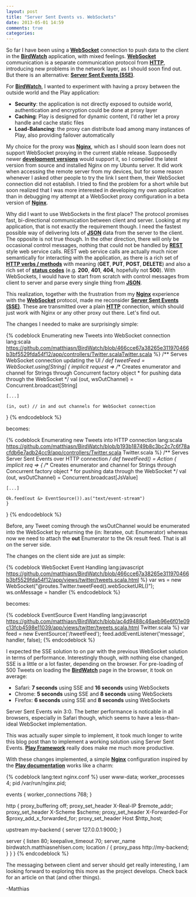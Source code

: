 ```yaml
---
layout: post
title: "Server Sent Events vs. WebSockets"
date: 2013-05-01 14:59
comments: true
categories: 
---
```

So far I have been using a **[WebSocket](http://tools.ietf.org/html/rfc6455)** connection to push data to the client in the **[BirdWatch](https://github.com/matthiasn/BirdWatch)** application, with mixed feelings. **[WebSocket](http://tools.ietf.org/html/rfc6455)** communication is a separate communication protocol from **[HTTP](http://tools.ietf.org/html/rfc2616)**, introducing new problems in the network layer, as I should soon find out. But there is an alternative: **[Server Sent Events (SSE)](http://dev.w3.org/html5/eventsource/)**. 

<!-- more -->

For **[BirdWatch](https://github.com/matthiasn/BirdWatch)**, I wanted to experiment with having a proxy between the outside world and the Play application:

* **Security**: the application is not directly exposed to outside world, authentication and encryption could be done at proxy layer
* **Caching**: Play is designed for dynamic content, I'd rather let a proxy handle and cache static files 
* **Load-Balancing**: the proxy can distribute load among many instances of Play, also providing failover automatically

My choice for the proxy was **[Nginx](http://nginx.org/en/)**, which as I should soon learn does not support WebSocket proxying in the current stable release. Supposedly newer **[development versions](http://nginx.org/en/docs/http/websocket.html)** would support it, so I compiled the latest version from source and installed Nginx on my Ubuntu server. It did work when accessing the remote server from my devices, but for some reason whenever I asked other people to try the link I sent them, their WebSocket connection did not establish. I tried to find the problem for a short while but soon realized that I was more interested in developing my own application than in debugging my attempt at a WebSocket proxy configuration in a beta version of **[Nginx](http://nginx.org/en/)**.

Why did I want to use WebSockets in the first place? The protocol promises fast, bi-directional communication between client and server. Looking at my application, that is not exactly the requirement though. I need the fastest possible way of delivering lots of **[JSON](https://tools.ietf.org/html/rfc4627)** data from the server to the client. The opposite is not true though. In the other direction, there will only be occasional control messages, nothing that could not be handled by **[REST](http://www.ics.uci.edu/~fielding/pubs/dissertation/rest_arch_style.htm)** style web service calls. REST web service calls are actually much nicer semantically for interacting with the application, as there is a rich set of **[HTTP verbs / methods](http://en.wikipedia.org/wiki/Hypertext_Transfer_Protocol)** with meaning (**GET**, **PUT**, **POST**, **DELETE**) and also a rich set of **[status codes](http://www.w3.org/Protocols/rfc2616/rfc2616-sec10.html)** (e.g. **200**, **401**, **404**, hopefully not **500**). With WebSockets, I would have to start from scratch with control messages from client to server and parse every single thing from **[JSON](https://tools.ietf.org/html/rfc4627)**. 

This realization, together with the frustration from my **[Nginx](http://nginx.org/en/)** experience with the **[WebSocket](http://tools.ietf.org/html/rfc6455)** protocol, made me reconsider **[Server Sent Events (SSE)](http://dev.w3.org/html5/eventsource/)**. These are transmitted over a plain **[HTTP](http://tools.ietf.org/html/rfc2616)** connection, which should just work with Nginx or any other proxy out there. Let's find out.

The changes I needed to make are surprisingly simple:

{% codeblock Enumerating new Tweets into WebSocket connection lang:scala https://github.com/matthiasn/BirdWatch/blob/466cce67a38265e311970466b3bf5529fda54f12/app/controllers/Twitter.scalaTwitter.scala %}
/** Serves WebSocket connection updating the UI */
def tweetFeed = WebSocket.using[String] {
  implicit request =>
    /** Creates enumerator and channel for Strings through Concurrent factory object
     * for pushing data through the WebSocket */
    val (out, wsOutChannel) = Concurrent.broadcast[String]

    [...]

    (in, out) // in and out channels for WebSocket connection
  }
{% endcodeblock %}

becomes:

{% codeblock Enumerating new Tweets into HTTP connection lang:scala https://github.com/matthiasn/BirdWatch/blob/b193b18749b8c3bc2c7c6f78acfdb6e7adb24cc9/app/controllers/Twitter.scala Twitter.scala %}
/** Serves Server Sent Events over HTTP connection */
def tweetFeed() = Action {
  implicit req => {
    /** Creates enumerator and channel for Strings through Concurrent factory object
     * for pushing data through the WebSocket */
    val (out, wsOutChannel) = Concurrent.broadcast[JsValue]

    [...]

    Ok.feed(out &> EventSource()).as("text/event-stream")
    }
  }
{% endcodeblock %}

Before, any Tweet coming through the wsOutChannel would be enumerated into the WebSocket by returning the (in: Iteratee, out: Enumerator) whereas now we need to attach the **out** Enumerator to the Ok result feed. That is all on the server side.

The changes on the client side are just as simple:

{% codeblock WebSocket Event Handling lang:javascript https://github.com/matthiasn/BirdWatch/blob/466cce67a38265e311970466b3bf5529fda54f12/app/views/twitter/tweets.scala.html %}
  var ws = new WebSocket("@routes.Twitter.tweetFeed().webSocketURL()");
  ws.onMessage = handler
{% endcodeblock %}

becomes:

{% codeblock EventSource Event Handling lang:javascript https://github.com/matthiasn/BirdWatch/blob/ac4d9488c46aeb96e6f01e09c13fcb4598e11039/app/views/twitter/tweets.scala.html Twitter.scala %}
  var feed = new EventSource('/tweetFeed');
  feed.addEventListener('message', handler, false);
{% endcodeblock %}

I expected the SSE solution to on par with the previous WebSocket solution in terms of performance. Interestingly though, with nothing else changed, SSE is a little or a lot faster, depending on the browser. For pre-loading of 500 Tweets on loading the **[BirdWatch](http://birdwatch.matthiasnehlsen.com)** page in the browser, it took on average:

* Safari: **7 seconds** using SSE and **16 seconds** using WebSockets
* Chrome: **5 seconds** using SSE and **8 seconds** using WebSockets
* Firefox: **6 seconds** using SSE and **8 seconds** using WebSockets

Server Sent Events win 3:0. The better performance is noticable in all browsers, especially in Safari though, which seems to have a less-than-ideal WebSocket implementation.

This was actually super simple to implement, it took much longer to write this blog post than to implement a working solution using Server Sent Events. **[Play Framework](http://www.playframework.com)** really does make me much more productive. 

With these changes implemented, a simple **[Nginx](http://nginx.org/en/)** configuration inspired by the **[Play documentation](http://www.playframework.com/documentation/2.1.1/HTTPServer)** works like a charm:

{% codeblock lang:text nginx.conf %}
user www-data;
worker_processes 4;
pid /var/run/nginx.pid;

events {
  worker_connections 768;
}

http {
  proxy_buffering    off;
  proxy_set_header   X-Real-IP $remote_addr;
  proxy_set_header   X-Scheme $scheme;
  proxy_set_header   X-Forwarded-For $proxy_add_x_forwarded_for;
  proxy_set_header   Host $http_host;

  upstream my-backend {
    server 127.0.0.1:9000;
  }

  server {
    listen               80;
    keepalive_timeout    70;
    server_name birdwatch.matthiasnehlsen.com;
    location / {
      proxy_pass  http://my-backend;
    }
  }
}
{% endcodeblock %}

The messaging between client and server should get really interesting, I am looking forward to exploring this more as the project develops. Check back for an article on that (and other things).

-Matthias